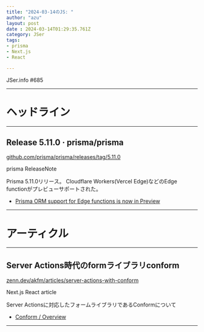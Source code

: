 ```yaml
---
title: "2024-03-14のJS: "
author: "azu"
layout: post
date : 2024-03-14T01:29:35.761Z
category: JSer
tags:
- prisma
- Next.js
- React

---
```


JSer.info #685

----

<h1 class="site-genre">ヘッドライン</h1>

----

## Release 5.11.0 · prisma/prisma
[github.com/prisma/prisma/releases/tag/5.11.0](https://github.com/prisma/prisma/releases/tag/5.11.0 "Release 5.11.0 · prisma/prisma")
<p class="jser-tags jser-tag-icon"><span class="jser-tag">prisma</span> <span class="jser-tag">ReleaseNote</span></p>

Prisma 5.11.0リリース。
Cloudflare Workers(Vercel Edge)などのEdge functionがプレビューサポートされた。

- [Prisma ORM support for Edge functions is now in Preview](https://www.prisma.io/blog/prisma-orm-support-for-edge-functions-is-now-in-preview "Prisma ORM support for Edge functions is now in Preview")

----
<h1 class="site-genre">アーティクル</h1>

----

## Server Actions時代のformライブラリconform
[zenn.dev/akfm/articles/server-actions-with-conform](https://zenn.dev/akfm/articles/server-actions-with-conform "Server Actions時代のformライブラリconform")
<p class="jser-tags jser-tag-icon"><span class="jser-tag">Next.js</span> <span class="jser-tag">React</span> <span class="jser-tag">article</span></p>

Server Actionsに対応したフォームライブラリであるConformについて

- [Conform / Overview](https://conform.guide/ "Conform / Overview")

----
